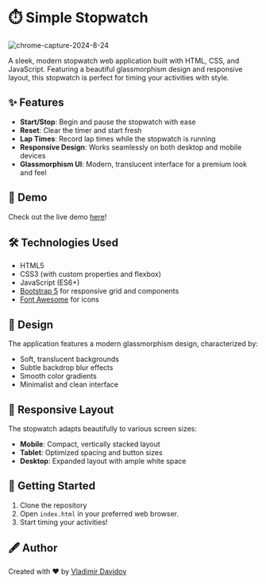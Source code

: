 # ⏱️ Simple Stopwatch

![chrome-capture-2024-8-24](https://github.com/user-attachments/assets/62acd080-0988-4bae-83b8-4577a7cac09e)

A sleek, modern stopwatch web application built with HTML, CSS, and JavaScript. Featuring a beautiful glassmorphism design and responsive layout, this stopwatch is perfect for timing your activities with style.

## ✨ Features

- **Start/Stop**: Begin and pause the stopwatch with ease
- **Reset**: Clear the timer and start fresh
- **Lap Times**: Record lap times while the stopwatch is running
- **Responsive Design**: Works seamlessly on both desktop and mobile devices
- **Glassmorphism UI**: Modern, translucent interface for a premium look and feel

## 🚀 Demo

Check out the live demo [here](https://your-demo-url-here.com)!

## 🛠️ Technologies Used

- HTML5
- CSS3 (with custom properties and flexbox)
- JavaScript (ES6+)
- [Bootstrap 5](https://getbootstrap.com/) for responsive grid and components
- [Font Awesome](https://fontawesome.com/) for icons

## 🎨 Design

The application features a modern glassmorphism design, characterized by:

- Soft, translucent backgrounds
- Subtle backdrop blur effects
- Smooth color gradients
- Minimalist and clean interface

## 📱 Responsive Layout

The stopwatch adapts beautifully to various screen sizes:

- **Mobile**: Compact, vertically stacked layout
- **Tablet**: Optimized spacing and button sizes
- **Desktop**: Expanded layout with ample white space

## 🚦 Getting Started

1. Clone the repository
2. Open `index.html` in your preferred web browser.
3. Start timing your activities!

## 🖋️ Author

Created with ❤️ by [Vladimir Davidov](https://github.com/v-dav)

